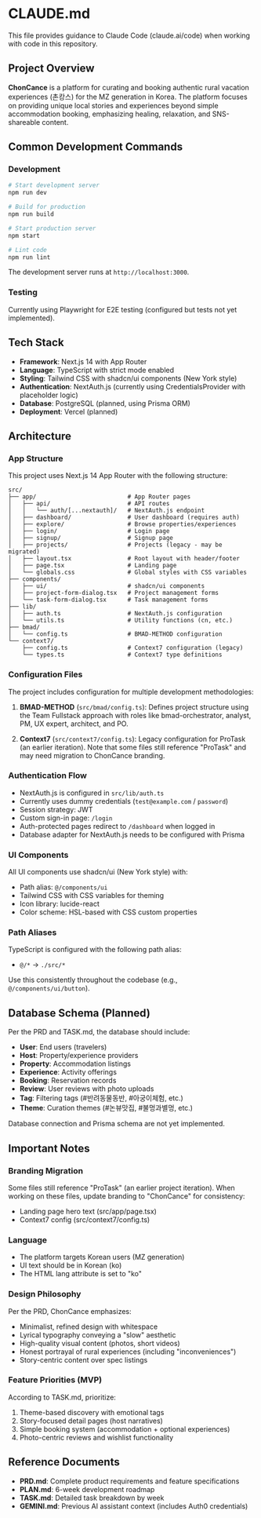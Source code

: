 # CLAUDE.md

This file provides guidance to Claude Code (claude.ai/code) when working with code in this repository.

## Project Overview

**ChonCance** is a platform for curating and booking authentic rural vacation experiences (촌캉스) for the MZ generation in Korea. The platform focuses on providing unique local stories and experiences beyond simple accommodation booking, emphasizing healing, relaxation, and SNS-shareable content.

## Common Development Commands

### Development
```bash
# Start development server
npm run dev

# Build for production
npm run build

# Start production server
npm start

# Lint code
npm run lint
```

The development server runs at `http://localhost:3000`.

### Testing
Currently using Playwright for E2E testing (configured but tests not yet implemented).

## Tech Stack

- **Framework**: Next.js 14 with App Router
- **Language**: TypeScript with strict mode enabled
- **Styling**: Tailwind CSS with shadcn/ui components (New York style)
- **Authentication**: NextAuth.js (currently using CredentialsProvider with placeholder logic)
- **Database**: PostgreSQL (planned, using Prisma ORM)
- **Deployment**: Vercel (planned)

## Architecture

### App Structure

This project uses Next.js 14 App Router with the following structure:

```
src/
├── app/                          # App Router pages
│   ├── api/                      # API routes
│   │   └── auth/[...nextauth]/   # NextAuth.js endpoint
│   ├── dashboard/                # User dashboard (requires auth)
│   ├── explore/                  # Browse properties/experiences
│   ├── login/                    # Login page
│   ├── signup/                   # Signup page
│   ├── projects/                 # Projects (legacy - may be migrated)
│   ├── layout.tsx                # Root layout with header/footer
│   ├── page.tsx                  # Landing page
│   └── globals.css               # Global styles with CSS variables
├── components/
│   ├── ui/                       # shadcn/ui components
│   ├── project-form-dialog.tsx   # Project management forms
│   └── task-form-dialog.tsx      # Task management forms
├── lib/
│   ├── auth.ts                   # NextAuth.js configuration
│   └── utils.ts                  # Utility functions (cn, etc.)
├── bmad/
│   └── config.ts                 # BMAD-METHOD configuration
└── context7/
    ├── config.ts                 # Context7 configuration (legacy)
    └── types.ts                  # Context7 type definitions
```

### Configuration Files

The project includes configuration for multiple development methodologies:

1. **BMAD-METHOD** (`src/bmad/config.ts`): Defines project structure using the Team Fullstack approach with roles like bmad-orchestrator, analyst, PM, UX expert, architect, and PO.

2. **Context7** (`src/context7/config.ts`): Legacy configuration for ProTask (an earlier iteration). Note that some files still reference "ProTask" and may need migration to ChonCance branding.

### Authentication Flow

- NextAuth.js is configured in `src/lib/auth.ts`
- Currently uses dummy credentials (`test@example.com` / `password`)
- Session strategy: JWT
- Custom sign-in page: `/login`
- Auth-protected pages redirect to `/dashboard` when logged in
- Database adapter for NextAuth.js needs to be configured with Prisma

### UI Components

All UI components use shadcn/ui (New York style) with:
- Path alias: `@/components/ui`
- Tailwind CSS with CSS variables for theming
- Icon library: lucide-react
- Color scheme: HSL-based with CSS custom properties

### Path Aliases

TypeScript is configured with the following path alias:
- `@/*` → `./src/*`

Use this consistently throughout the codebase (e.g., `@/components/ui/button`).

## Database Schema (Planned)

Per the PRD and TASK.md, the database should include:

- **User**: End users (travelers)
- **Host**: Property/experience providers
- **Property**: Accommodation listings
- **Experience**: Activity offerings
- **Booking**: Reservation records
- **Review**: User reviews with photo uploads
- **Tag**: Filtering tags (#반려동물동반, #아궁이체험, etc.)
- **Theme**: Curation themes (#논뷰맛집, #불멍과별멍, etc.)

Database connection and Prisma schema are not yet implemented.

## Important Notes

### Branding Migration
Some files still reference "ProTask" (an earlier project iteration). When working on these files, update branding to "ChonCance" for consistency:
- Landing page hero text (src/app/page.tsx)
- Context7 config (src/context7/config.ts)

### Language
- The platform targets Korean users (MZ generation)
- UI text should be in Korean (ko)
- The HTML lang attribute is set to "ko"

### Design Philosophy
Per the PRD, ChonCance emphasizes:
- Minimalist, refined design with whitespace
- Lyrical typography conveying a "slow" aesthetic
- High-quality visual content (photos, short videos)
- Honest portrayal of rural experiences (including "inconveniences")
- Story-centric content over spec listings

### Feature Priorities (MVP)
According to TASK.md, prioritize:
1. Theme-based discovery with emotional tags
2. Story-focused detail pages (host narratives)
3. Simple booking system (accommodation + optional experiences)
4. Photo-centric reviews and wishlist functionality

## Reference Documents

- **PRD.md**: Complete product requirements and feature specifications
- **PLAN.md**: 6-week development roadmap
- **TASK.md**: Detailed task breakdown by week
- **GEMINI.md**: Previous AI assistant context (includes Auth0 credentials)
